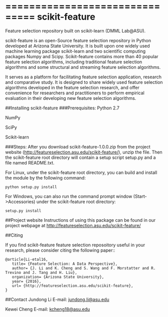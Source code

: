 ===============================
scikit-feature
===============================
Feature selection repository built on scikit-learn (DMML Lab@ASU). 

scikit-feature is an open-Source feature selection repository in Python developed at Arizona State University. It is built upon one widely used machine learning package scikit-learn and two scientific computing packages Numpy and Scipy. Scikit-feature contains more than 40 popular feature selection algorithms, including traditional feature selection algorithms and some structural and streaming feature selection algorithms. 

It serves as a platform for facilitating feature selection application, research and comparative study. It is designed to share widely used feature selection algorithms developed in the feature selection research, and offer convenience for researchers and practitioners to perform empirical evaluation in their developing new feature selection algorithms.

##Installing scikit-feature
###Prerequisites:
Python 2.7

NumPy

SciPy

Scikit-learn

###Steps:
After you download scikit-feature-1.0.0.zip from the project website (http://featureselection.asu.edu/scikit-feature/), unzip the file. Then the scikit-feature root directory will contain a setup script setup.py and a file named README.txt.

For Linux, under the scikit-feature root directory, you can build and install the module by the following command:

    python setup.py install

For Windows, you can also run the command prompt window (Start->Accessories) under the scikit-feature root directory:

    setup.py install

##Project website
Instructions of using this package can be found in our project webpage at http://featureselection.asu.edu/scikit-feature/

##Citing

If you find scikit-feature feature selection reposoitory useful in your research, please consider citing the following paper::

    @article{Li-etal16,
       title= {Feature Selection: A Data Perspective},
       author= {J. Li and K. Cheng and S. Wang and F. Morstatter and R. Trevino and J. Tang and H. Liu},
       organization= {Arizona State University},
       year= {2016},
       url= {http://featureselection.asu.edu/scikit-feature},
    }
    
##Contact
Jundong Li
E-mail: jundong.li@asu.edu

Kewei Cheng
E-mail: kcheng18@asu.edu
